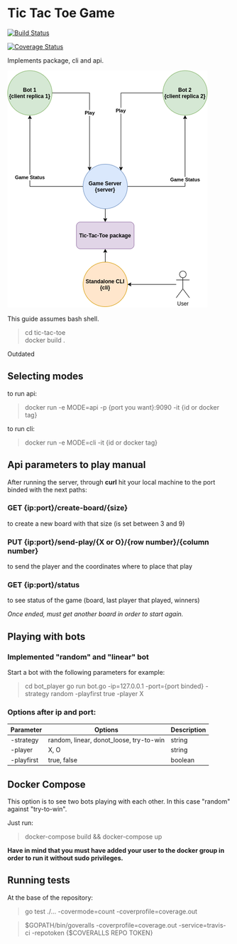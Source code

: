 # Tic Tac Toe Game

[![Build Status](https://travis-ci.com/SolKuczala/tic-tac-go.svg?branch=master)](https://travis-ci.com/SolKuczala/tic-tac-go)

[![Coverage Status](https://coveralls.io/repos/github/SolKuczala/tic-tac-go/badge.svg)](https://coveralls.io/github/SolKuczala/tic-tac-go)


Implements package, cli and api.

![Diagram](./docs/ttt.png)

This guide assumes bash shell.


> cd tic-tac-toe  
> docker build .   

Outdated
## Selecting modes 
to run api:
> docker run -e MODE=api -p {port you want}:9090 -it {id or docker tag}

to run cli:
> docker run -e MODE=cli -it {id or docker tag}

## Api parameters to play manual
After running the server, through **curl** hit your local machine to the port binded with the next paths:

### GET {ip:port}/**create-board**/{size}   
to create a new board with that size (is set between 3 and 9)

### PUT {ip:port}/**send-play**/{X or O}/{row number}/{column number}  
to send the player and the coordinates where to place that play

### GET {ip:port}/**status**
to see status of the game (board, last player that played, winners)

*Once ended, must get another board in order to start again.*

## Playing with bots

### Implemented "random" and "linear" bot
Start a bot with the following parameters for example:

> cd bot_player
> go run bot.go -ip=127.0.0.1 -port={port binded} -strategy random -playfirst true -player X

### Options after ip and port:
| Parameter   | Options                                 |Description  |
| ----------- | ----------------------------------------|-------------|
| -strategy   | random, linear, donot_loose, try-to-win | string      |
| -player     | X, O                                    | string      |
| -playfirst  | true, false                             | boolean     |

## Docker Compose
This option is to see two bots playing with each other. In this case "random" against "try-to-win".

Just run:

> docker-compose build && docker-compose up

**Have in mind that you must have added your user to the docker group in order to run it without sudo privileges.**

## Running tests
At the base of the repository:
> go test ./... -covermode=count -coverprofile=coverage.out  

> $GOPATH/bin/goveralls -coverprofile=coverage.out -service=travis-ci -repotoken {$COVERALLS REPO TOKEN}  
